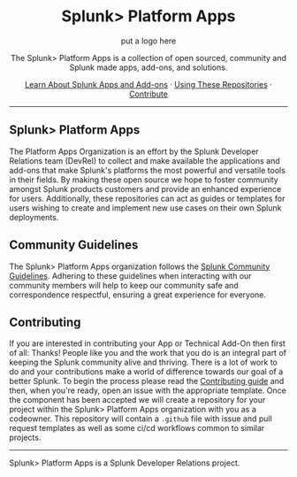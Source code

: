 <h1 align="center">
    Splunk> Platform Apps
</h1>

<p align="center">
    put a logo here
</p>

<p align="center">
    The Splunk> Platform Apps is a collection of open sourced, community and Splunk made apps, add-ons, and solutions.
</p>

<p align="center">
  <a href="https://docs.splunk.com/Documentation/Splunk/9.4.2/Admin/Whatsanapp">Learn About Splunk Apps and Add-ons</a>
  ·
  <a href="https://github.com/splunk-platform-apps/">Using These Repositories</a>
  ·
  <a href="#contribute">Contribute</a>
</p>

---

## Splunk> Platform Apps

The Platform Apps Organization is an effort by the Splunk Developer Relations team (DevRel) to collect and make available the applications and add-ons that make Splunk's platforms the most powerful and versatile tools in their fields. By making these open source we hope to foster community amongst Splunk products customers and provide an enhanced experience for users. Additionally, these repositories can act as guides or templates for users wishing to create and implement new use cases on their own Splunk deployments.

## Community Guidelines

The Splunk> Platform Apps organization follows the [Splunk Community Guidelines](https://docs.splunk.com/Documentation/Community/current/community/CommunityGuidelines). Adhering to these guidelines when interacting with our community members will help to keep our community safe and correspondence respectful, ensuring a great experience for everyone.

## Contributing

If you are interested in contributing your App or Technical Add-On then first of all: Thanks! People like you and the work that you do is an integral part of keeping the Splunk community alive and thriving. There is a lot of work to do and your contributions make a world of difference towards our goal of a better Splunk. To begin the process please read the [Contributing guide](.github/CONTRIBUTING.md) and then, when you're ready, open an issue with the appropriate template. Once the component has been accepted we will create a repository for your project within the Splunk> Platform Apps organization with you as a codeowner. This repository will contain a `.github` file with issue and pull request templates as well as some ci/cd workflows common to similar projects.

---

Splunk> Platform Apps is a Splunk Developer Relations project. 